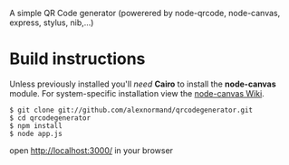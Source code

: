 A simple QR Code generator 
(powerered by node-qrcode, node-canvas, express, stylus, nib,...)


Build instructions
===================

Unless previously installed you'll _need_ __Cairo__ to install 
the __node-canvas__ module. For system-specific installation 
view the [node-canvas Wiki](https://github.com/LearnBoost/node-canvas/wiki/_pages).


    $ git clone git://github.com/alexnormand/qrcodegenerator.git
    $ cd qrcodegenerator   
    $ npm install
    $ node app.js

 open [http://localhost:3000/](http://localhost:3000/) in your browser
